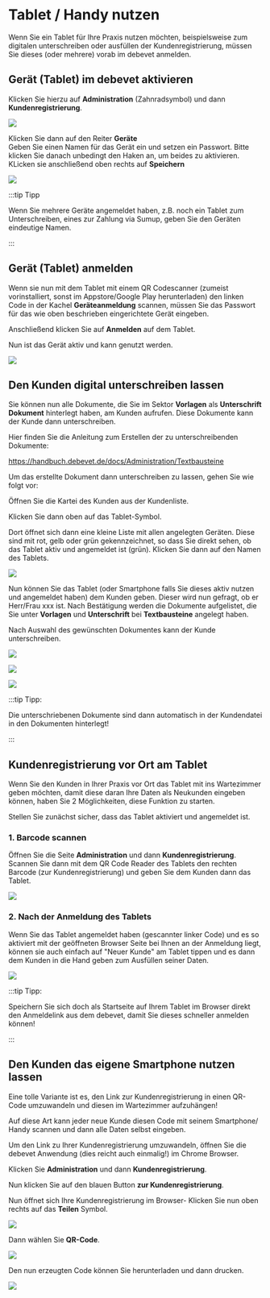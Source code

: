 # Tablet / Handy nutzen

Wenn Sie ein Tablet für Ihre Praxis nutzen möchten, beispielsweise zum digitalen unterschreiben oder ausfüllen der Kundenregistrierung,
müssen Sie dieses (oder mehrere) vorab im debevet anmelden.  

## Gerät (Tablet) im debevet aktivieren

Klicken Sie hierzu auf
**Administration** (Zahnradsymbol) und dann **Kundenregistrierung**.

![](../../static/img/erweiterungen/geraete_registrierung1.png)

Klicken Sie dann auf den Reiter **Geräte**   
Geben Sie einen Namen für das Gerät ein und setzen ein Passwort. Bitte klicken Sie danach unbedingt den Haken an, um beides zu aktivieren.
KLicken sie anschließend oben rechts auf **Speichern**

![](../../static/img/erweiterungen/geraete_registrierung2.png)

:::tip   Tipp

Wenn Sie mehrere Geräte angemeldet haben, z.B. noch ein Tablet zum Unterschreiben, eines zur Zahlung via Sumup, geben Sie den Geräten eindeutige Namen.

:::

## Gerät (Tablet) anmelden 

Wenn sie nun mit dem Tablet mit einem QR Codescanner (zumeist vorinstalliert, sonst im Appstore/Google Play herunterladen) den linken 
Code in der Kachel  **Geräteanmeldung** scannen, müssen Sie das Passwort für das wie oben beschrieben eingerichtete Gerät eingeben.  

Anschließend klicken Sie auf **Anmelden** auf dem Tablet.

Nun ist das Gerät aktiv und kann genutzt werden.  

![](../../static/img/Admin/tablet_anmeldung.png)

## Den Kunden digital unterschreiben lassen  

Sie können nun alle Dokumente, die Sie im Sektor **Vorlagen** als **Unterschrift Dokument** hinterlegt haben, am Kunden aufrufen. 
Diese Dokumente kann der Kunde dann unterschreiben.  

Hier finden Sie die Anleitung zum Erstellen der zu unterschreibenden Dokumente: 

https://handbuch.debevet.de/docs/Administration/Textbausteine

Um das erstellte Dokument dann unterschreiben zu lassen, gehen Sie wie folgt vor:

Öffnen Sie die Kartei des Kunden aus der Kundenliste. 

Klicken Sie dann oben auf das Tablet-Symbol. 

Dort öffnet sich dann eine kleine Liste mit allen angelegten Geräten. Diese sind mit rot, gelb oder grün gekennzeichnet, so dass Sie direkt sehen,
ob das Tablet aktiv und angemeldet ist (grün). Klicken Sie dann auf den Namen des Tablets.  

![](../../static/img/Admin/tablet_nutzung2.png)  

Nun können Sie das Tablet (oder Smartphone falls Sie dieses aktiv nutzen und angemeldet haben) dem Kunden geben. Dieser wird nun gefragt, ob er
Herr/Frau xxx ist. Nach Bestätigung werden die Dokumente aufgelistet, die Sie unter **Vorlagen** und **Unterschrift** bei **Textbausteine** angelegt haben.

Nach Auswahl des gewünschten Dokumentes kann der Kunde unterschreiben.

![](../../static/img/Admin/tablet_nutzung_kunde.png)  

![](../../static/img/Admin/tablet_docs.png)  

![](../../static/img/Admin/tablet_unterschrift.png)

:::tip Tipp: 

Die unterschriebenen Dokumente sind dann automatisch in der Kundendatei in den Dokumenten hinterlegt!

:::  

## Kundenregistrierung vor Ort am Tablet  

Wenn Sie den Kunden in Ihrer Praxis vor Ort das Tablet mit ins Wartezimmer geben möchten, damit diese daran Ihre Daten als Neukunden
eingeben können, haben Sie 2 Möglichkeiten, diese Funktion zu starten.

Stellen Sie zunächst sicher, dass das Tablet aktiviert und angemeldet ist. 

### 1. Barcode scannen  

Öffnen Sie die Seite **Administration** und dann **Kundenregistrierung**. Scannen Sie dann mit dem QR Code Reader des Tablets den rechten
Barcode (zur Kundenregistrierung) und geben Sie dem Kunden dann das Tablet.

![](../../static/img/Admin/tablet_scan_zur_reg.png)

### 2. Nach der Anmeldung des Tablets

Wenn Sie das Tablet angemeldet haben (gescannter linker Code) und es so aktiviert mit der geöffneten Browser Seite bei Ihnen an der
Anmeldung liegt, können sie auch einfach auf "Neuer Kunde" am Tablet tippen und es dann dem Kunden in die Hand geben zum Ausfüllen seiner Daten.  

![](../../static/img/Admin/tablet_neukunde.png)  

:::tip Tipp:

Speichern Sie sich doch als Startseite auf Ihrem Tablet im Browser direkt den Anmeldelink aus dem debevet, damit Sie dieses schneller
anmelden können!  

:::   

## Den Kunden das eigene Smartphone nutzen lassen 

Eine tolle Variante ist es, den Link zur Kundenregistrierung in einen QR-Code umzuwandeln und diesen im Wartezimmer aufzuhängen!

Auf diese Art kann jeder neue Kunde diesen Code mit seinem Smartphone/ Handy scannen und dann alle Daten selbst eingeben.

Um den Link zu Ihrer Kundenregistrierung umzuwandeln, öffnen Sie die debevet Anwendung (dies reicht auch einmalig!) im Chrome Browser. 

Klicken Sie **Administration** und dann **Kundenregistrierung**.   

Nun klicken Sie auf den blauen Button **zur Kundenregistrierung**. 

Nun öffnet sich Ihre Kundenregistrierung im Browser- Klicken Sie nun oben rechts auf das **Teilen** Symbol.  

![](../../static/img/Admin/qr_erzeugen1.png)  

Dann wählen Sie **QR-Code**.   

![](../../static/img/Admin/qr_erzeugen2.png)  

Den nun erzeugten Code können Sie herunterladen und dann drucken.  

![](../../static/img/Admin/qr_erzeugen3.png)





